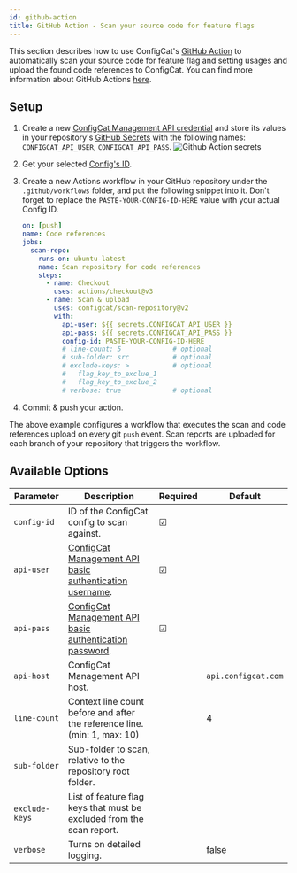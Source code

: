 ```yaml
---
id: github-action
title: GitHub Action - Scan your source code for feature flags
---
```


This section describes how to use ConfigCat's <a target="_blank" href="https://github.com/marketplace/actions/configcat-scan-repository">GitHub Action</a>
to automatically scan your source code for feature flag and setting usages and upload the found code references to ConfigCat.
You can find more information about GitHub Actions <a target="_blank" href="https://github.com/features/actions">here</a>.

## Setup

1. Create a new <a target="_blank" href="https://app.configcat.com/my-account/public-api-credentials">ConfigCat Management API credential</a> and store its values in your repository's <a target="_blank" href="https://docs.github.com/en/actions/security-guides/encrypted-secrets#creating-encrypted-secrets-for-a-repository">GitHub Secrets</a> with the following names: `CONFIGCAT_API_USER`, `CONFIGCAT_API_PASS`.
   <img className="bordered zoomable" src="/docs/assets/cli/scan/gh_secrets.png" alt="Github Action secrets" />

2. Get your selected [Config's ID](/docs/advanced/code-references#config-id).

3. Create a new Actions workflow in your GitHub repository under the `.github/workflows` folder, and put the following snippet into it. Don't forget to replace the `PASTE-YOUR-CONFIG-ID-HERE` value with your actual Config ID.

   ```yaml
   on: [push]
   name: Code references
   jobs:
     scan-repo:
       runs-on: ubuntu-latest
       name: Scan repository for code references
       steps:
         - name: Checkout
           uses: actions/checkout@v3
         - name: Scan & upload
           uses: configcat/scan-repository@v2
           with:
             api-user: ${{ secrets.CONFIGCAT_API_USER }}
             api-pass: ${{ secrets.CONFIGCAT_API_PASS }}
             config-id: PASTE-YOUR-CONFIG-ID-HERE
             # line-count: 5             # optional
             # sub-folder: src           # optional
             # exclude-keys: >           # optional
             #   flag_key_to_exclue_1
             #   flag_key_to_exclue_2
             # verbose: true             # optional
   ```

4. Commit & push your action.

The above example configures a workflow that executes the scan and code references upload on every git `push` event.
Scan reports are uploaded for each branch of your repository that triggers the workflow.

## Available Options

| Parameter      | Description                                                                                                                                       | Required | Default             |
| -------------- | ------------------------------------------------------------------------------------------------------------------------------------------------- | -------- | ------------------- |
| `config-id`    | ID of the ConfigCat config to scan against.                                                                                                       | &#9745;  |                     |
| `api-user`     | <a target="_blank" href="https://app.configcat.com/my-account/public-api-credentials">ConfigCat Management API basic authentication username</a>. | &#9745;  |                     |
| `api-pass`     | <a target="_blank" href="https://app.configcat.com/my-account/public-api-credentials">ConfigCat Management API basic authentication password</a>. | &#9745;  |                     |
| `api-host`     | ConfigCat Management API host.                                                                                                                    |          | `api.configcat.com` |
| `line-count`   | Context line count before and after the reference line. (min: 1, max: 10)                                                                         |          | 4                   |
| `sub-folder`   | Sub-folder to scan, relative to the repository root folder.                                                                                       |          |                     |
| `exclude-keys` | List of feature flag keys that must be excluded from the scan report.                                                                             |          |                     |
| `verbose`      | Turns on detailed logging.                                                                                                                        |          | false               |

